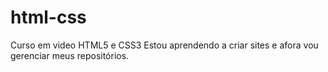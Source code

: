 # html-css
 Curso em video HTML5 e CSS3
Estou aprendendo a criar sites e afora vou gerenciar meus repositórios.